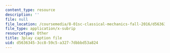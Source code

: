 ```yaml
---
content_type: resource
description: ''
file: null
file_location: /coursemedia/8-01sc-classical-mechanics-fall-2016/d56363453cc859c5a3277dbbbd53a824_6-7BOpZ2k04.vtt
file_type: application/x-subrip
resourcetype: Other
title: 3play caption file
uid: d5636345-3cc8-59c5-a327-7dbbbd53a824
---
```

